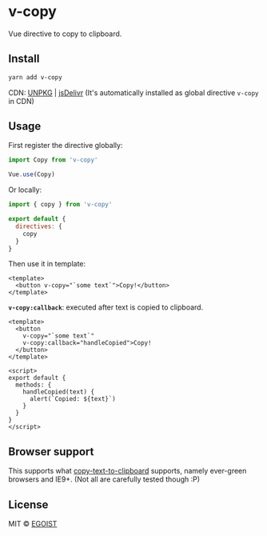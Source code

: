 # v-copy

Vue directive to copy to clipboard.

## Install

```bash
yarn add v-copy
```

CDN: [UNPKG](https://unpkg.com/v-copy/) | [jsDelivr](https://cdn.jsdelivr.net/npm/v-copy/) (It's automatically installed as global directive `v-copy` in CDN)

## Usage

First register the directive globally:

```js
import Copy from 'v-copy'

Vue.use(Copy)
```

Or locally:

```js
import { copy } from 'v-copy'

export default {
  directives: {
    copy
  }
}
```

Then use it in template:

```vue
<template>
  <button v-copy="`some text`">Copy!</button>
</template>
```

**`v-copy:callback`**: executed after text is copied to clipboard.

```vue
<template>
  <button 
    v-copy="`some text`"
    v-copy:callback="handleCopied">Copy!
  </button>
</template>

<script>
export default {
  methods: {
    handleCopied(text) {
      alert(`Copied: ${text}`)
    }
  }
}
</script>
```

## Browser support

This supports what [copy-text-to-clipboard](https://github.com/sindresorhus/copy-text-to-clipboard) supports, namely ever-green browsers and IE9+. (Not all are carefully tested though :P)

## License

MIT &copy; [EGOIST](https://github.com/egoist)
